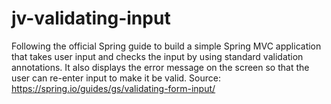 # jv-validating-input
Following the official Spring guide to build a simple Spring MVC application that takes user input and checks the input by using standard validation annotations. It also displays the error message on the screen so that the user can re-enter input to make it be valid. Source: https://spring.io/guides/gs/validating-form-input/
